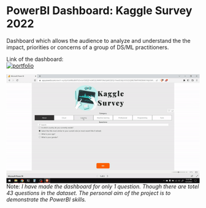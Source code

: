 # PowerBI Dashboard: Kaggle Survey 2022

Dashboard which allows the audience to analyze and understand the the impact, priorities or concerns of a group of DS/ML practitioners.

Link of the dashboard:<br>
[![portfolio](https://img.shields.io/badge/%F0%9F%94%97-Go%20to%20Dashboard-lightgrey?style=for-the-badge)](https://app.powerbi.com/view?r=eyJrIjoiYzk4MzdkNTItZmUxYS00ZjFmLWFjYjUtMWY5MzQxM2Q0YjU1IiwidCI6IjU3OGQ5ZjNlLTlkMTItNDBiMi1hNjJlLWI3NzdiZGYyNTVhMiJ9)

<p><img align="left" src="https://github.com/asksawant/kaggle-survey-2022/blob/main/power-bi-dashboard/assets/dashboard-gif.gif" /></p>

Note: _I have made the dashboard for only 1 question. Though there are totel 43 questions in the dataset. The personal aim of the project is to 
demonstrate the PowerBI skills._
